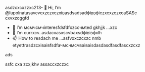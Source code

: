 asdzcxcxzzxc213- 👋 Hi, I’m @lupolnatasavcvcxzczxczxівasdsadsadфіввфіczxcxzczxcaSASc cxvxzcggfd
- 👀 I’m мсмчсмчinteresfdsfdfxzcсчмted gkhjjk ...xzc
- 🌱 I’m currxcv..asdacxasxscvbaxsdфівівфxlh
- 📫 How to resdach me ...asfvxxczcxzc nmb
etyettrasdzcxіваівfsdfачмсчмсчваіваіsdasdasdfasdfascxzcxz
<!---gfsdasdsdadasdasdacxzczлпоxcsadcxasdxz
lupolnatasa/lupolnatasa j,vhgis a ✨ special ✨ reiulpository because its `sdfdsfdsfREADME.mdvbx`asd (this file) appearsads on your GicnmbtHub profile.lkj
You can click the Precvvfkjkhhjiew link tиcvbаobv takex a look at your changes.sda
--->ads
ssfc
cxa
zcx;khv
assaccxzczxc
